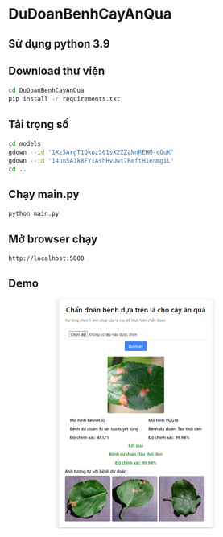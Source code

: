 # DuDoanBenhCayAnQua
## Sử dụng python 3.9
## Download thư viện
```bash
cd DuDoanBenhCayAnQua
pip install -r requirements.txt
```
## Tải trọng số
```bash
cd models
gdown --id '1Xz5ArgT1Qkoz361sX2ZZaNnREHM-cOuK'
gdown --id '14un5A1k8FYiAshHvUwt7ReftH1enmgiL'
cd ..
```
## Chạy main.py
```bash
python main.py
```
## Mở browser chạy 
```bash
http://localhost:5000
```
## Demo
<p align="center">
  <img src="img_test\demo.png" alt="image" width="318" height="457"/>
</p>
